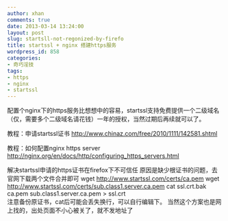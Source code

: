 ```yaml
---
author: xhan
comments: true
date: 2013-03-14 13:24:00
layout: post
slug: startsll-not-regonized-by-firefo
title: startssl + nginx 搭建https服务
wordpress_id: 858
categories:
- 奇巧淫技
tags:
- https
- nginx
- startssl
---
```


配置个nginx下的https服务比想想中的容易，startssl支持免费提供一个二级域名（仅，需要多个二级域名请花钱）一年的授权，当然过期后再续就可以了。

教程：申请startssl证书
http://www.chinaz.com/free/2010/1111/142581.shtml

教程：如何配置nginx https server
http://nginx.org/en/docs/http/configuring_https_servers.html

解决startssl申请的https证书在firefox下不可信任
原因是缺少根证书的问题，去官网下载两个文件合并即可
wget http://www.startssl.com/certs/ca.pem
wget http://www.startssl.com/certs/sub.class1.server.ca.pem
cat ssl.crt.bak ca.pem sub.class1.server.ca.pem > ssl.crt  
注意备份原证书，cat后可能会丢失换行，可以自行编辑下。
当然这个方案也是网上找的，出处页面不小心被关了，就不发地址了
